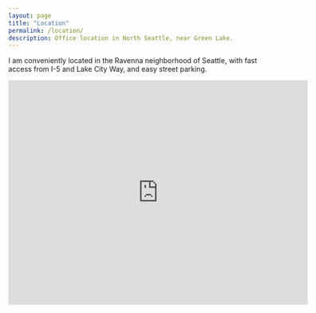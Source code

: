 ```yaml
---
layout: page
title: "Location"
permalink: /location/
description: Office location in North Seattle, near Green Lake.
---
```


I am conveniently located in the Ravenna neighborhood of Seattle, with fast access from I-5 and Lake City Way, and easy street parking.

<iframe width="600" height="450" frameborder="0" style="border:0" src="https://www.google.com/maps/embed/v1/place?q=SATURN+BUILDING&key=AIzaSyBwGlXHX31ykKTTOeYaqyOhzeacE1YmnO8" allowfullscreen></iframe>
